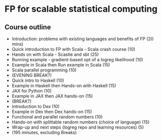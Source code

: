 # FP for scalable statistical computing

## Course outline

* Introduction: problems with existing languages and benefits of FP (20 mins)
* Quick introduction to FP with Scala - Scala crash course (10)
* Hands on with Scala - Scastie and sbt (25)
* Running example - gradient-based opt of a logreg likelihood (10)
* Example in Scala then Run example in Scala (15)
* Scala parallel programming (10)
* (EVENING BREAK?)
* Quick intro to Haskell (10)
* Example in Haskell then Hands-on with Haskell (15)
* JAX for Python (10)
* Example in JAX then JAX hands-on (15)
* (BREAK?)
* Introduction to Dex (10)
* Example in Dex then Dex hands-on (15)
* Functional and parallel random numbers (10)
* Hands-on with splittable random numbers (choice of language) (15)
* Wrap-up and next steps (logreg repo and learning resources) (5)
* (195 minutes, excluding Breaks)

